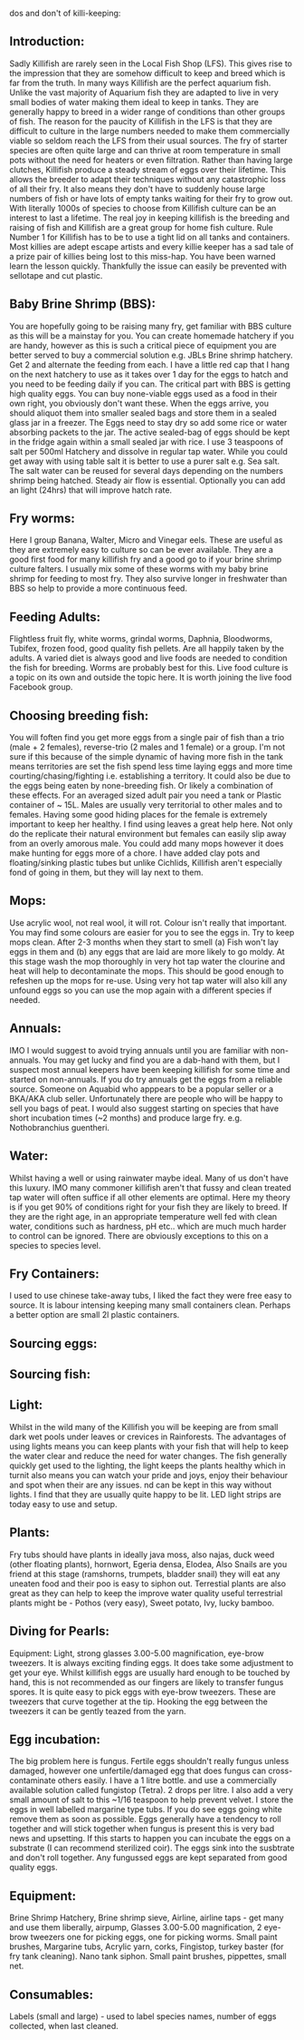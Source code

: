 dos and don't of killi-keeping:

## Introduction:

Sadly Killifish are rarely seen in the Local Fish Shop (LFS). This gives rise to the impression that they are somehow difficult to keep and breed which is far from the truth. In many ways Killifish are the perfect aquarium fish.
Unlike the vast majority of Aquarium fish they are adapted to live in very small bodies of water making them ideal to keep in tanks. They are generally happy to breed in a wider range of conditions than other groups of fish.
The reason for the paucity of Killifish in the LFS is that they are difficult to culture in the large numbers needed to make them commercially viable so seldom reach the LFS from their usual sources.
The fry of starter species are often quite large and can thrive at room temperature in small pots without the need for heaters or even filtration.
Rather than having large clutches, Killifish produce a steady stream of eggs over their lifetime. This allows the breeder to adapt their techniques without any catastrophic loss of all their fry. It also means they don't have to suddenly house large numbers of fish or have lots of empty tanks waiting for their fry to grow out.
With literally 1000s of species to choose from Killifish culture can be an interest to last a lifetime. The real joy in keeping killifish is the breeding and raising of fish and Killifish are a great group for home fish culture.
Rule Number 1 for Killifish has to be to use a tight lid on all tanks and containers. Most killies are adept escape artists and every killie keeper has a sad tale of a prize pair of killies being lost to this miss-hap.
You have been warned learn the lesson quickly. Thankfully the issue can easily be prevented with sellotape and cut plastic.

## Baby Brine Shrimp (BBS):

You are hopefully going to be raising many fry, get familiar with BBS culture as this will be a mainstay for you.
You can create homemade hatchery if you are handy, however as this is such a critical piece of equipment you are better served to buy a commercial solution e.g. JBLs Brine shrimp hatchery.
Get 2 and alternate the feeding from each. I have a little red cap that I hang on the next hatchery to use as it takes over 1 day for the eggs to hatch and you need to be feeding daily if you can.
The critical part with BBS is getting high quality eggs. You can buy none-viable eggs used as a food in their own right, you obviously don't want these.
When the eggs arrive, you should aliquot them into smaller sealed bags and store them in a sealed glass jar in a freezer. The Eggs need to stay dry so add some rice or water absorbing packets to the jar.
The active sealed-bag of eggs should be kept in the fridge again within a small sealed jar with rice.
I use 3 teaspoons of salt per 500ml Hatchery and dissolve in regular tap water. While you could get away with using table salt it is better to use a purer salt e.g. Sea salt. The salt water can be reused for several days depending on the numbers shrimp being hatched. Steady air flow is essential. Optionally you can add an light (24hrs) that will improve hatch rate.

## Fry worms:

Here I group Banana, Walter, Micro and Vinegar eels. These are useful as they are extremely easy to culture so can be ever available.
They are a good first food for many killifish fry and a good go to if your brine shrimp culture falters.
I usually mix some of these worms with my baby brine shrimp for feeding to most fry. They also survive longer in freshwater than BBS so help to provide a more continuous feed.

## Feeding Adults:

Flightless fruit fly, white worms, grindal worms, Daphnia, Bloodworms, Tubifex, frozen food, good quality fish pellets. Are all happily taken by the adults.
A varied diet is always good and live foods are needed to condition the fish for breeding. Worms are probably best for this.
Live food culture is a topic on its own and outside the topic here. It is worth joining the live food Facebook group.

## Choosing breeding fish:

You will foften find you get more eggs from a single pair of fish than a trio (male + 2 females), reverse-trio (2 males and 1 female) or a group.
I'm not sure if this because of the simple dynamic of having more fish in the tank means territories are set the fish spend less time laying eggs and more time courting/chasing/fighting i.e. establishing a territory. It could also be due to the eggs being eaten by none-breeding fish. Or likely a combination of these effects.
For an averaged sized adult pair you need a tank or Plastic container of ~ 15L. Males are usually very territorial to other males and to females. Having some good hiding places for the female is extremely important to keep her healthy. I find using leaves a great help here. Not only do the replicate their natural environment but females can easily slip away from an overly amorous male. You could add many mops however it does make hunting for eggs more of a chore. I have added clay pots and floating/sinking plastic tubes but unlike Cichlids, Killifish aren't especially fond of going in them, but they will lay next to them.

## Mops:

Use acrylic wool, not real wool, it will rot. Colour isn't really that important. You may find some colours are easier for you to see the eggs in.
Try to keep mops clean. After 2-3 months when they start to smell (a) Fish won't lay eggs in them and (b) any eggs that are laid are more likely to go moldy.
At this stage wash the mop thoroughly in very hot tap water the clourine and heat will help to decontaminate the mops. This should be good enough to refeshen up the mops for re-use.
Using very hot tap water will also kill any unfound eggs so you can use the mop again with a different species if needed.

## Annuals:

IMO I would suggest to avoid trying annuals until you are familiar with non-annuals. You may get lucky and find you are a dab-hand with them, but I suspect most annual keepers have been keeping killifish for some time and started on non-annuals.
If you do try annuals get the eggs from a reliable source. Someone on Aquabid who apppears to be a popular seller or a BKA/AKA club seller. Unfortunately there are people who will be happy to sell you bags of peat.
I would also suggest starting on species that have short incubation times (~2 months) and produce large fry. e.g. Nothobranchius guentheri.

## Water:

Whilst having a well or using rainwater maybe ideal. Many of us don't have this luxury. IMO many commoner killifish aren't that fussy and clean treated tap water will often suffice if all other elements are optimal.
Here my theory is if you get 90% of conditions right for your fish they are likely to breed.
If they are the right age, in an appropriate temperature well fed with clean water, conditions such as hardness, pH etc.. which are much much harder to control can be ignored.
There are obviously exceptions to this on a species to species level.

## Fry Containers:

I used to use chinese take-away tubs, I liked the fact they were free easy to source. It is labour intensing keeping many small containers clean.
Perhaps a better option are small 2l plastic containers.

## Sourcing eggs:

## Sourcing fish:

## Light:

Whilst in the wild many of the Killifish you will be keeping are from small dark wet pools under leaves or crevices in Rainforests.
The advantages of using lights means you can keep plants with your fish that will help to keep the water clear and reduce the need for water changes.
The fish generally quickly get used to the lighting, the light keeps the plants healthy which in turnit also means you can watch your pride and joys, enjoy their behaviour and spot when their are any issues.
nd can be kept in this way without lights. I find that they are usually quite happy to be lit.
LED light strips are today easy to use and setup.

## Plants:

Fry tubs should have plants in ideally java moss, also najas, duck weed (other floating plants), hornwort, Egeria densa, Elodea,
Also Snails are you friend at this stage (ramshorns, trumpets, bladder snail) they will eat any uneaten food and their poo is easy to siphon out.
Terrestial plants are also great as they can help to keep the improve water quality useful terrestrial plants might be - Pothos (very easy), Sweet potato, Ivy, lucky bamboo.

## Diving for Pearls:

Equipment: Light, strong glasses 3.00-5.00 magnification, eye-brow tweezers. It is always exciting finding eggs. It does take some adjustment to get your eye. Whilst killifish eggs are usually hard enough to be touched by hand, this is not recommended as our fingers are likely to transfer fungus spores.
It is quite easy to pick eggs with eye-brow tweezers. These are tweezers that curve together at the tip. Hooking the egg between the tweezers it can be gently teazed from the yarn.

## Egg incubation:

The big problem here is fungus. Fertile eggs shouldn't really fungus unless damaged, however one unfertile/damaged egg that does fungus can cross-contaminate others easily.
I have a 1 litre bottle. and use a commercially available solution called fungistop (Tetra). 2 drops per litre. I also add a very small amount of salt to this ~1/16 teaspoon to help prevent velvet.
I store the eggs in well labelled margarine type tubs. If you do see eggs going white remove them as soon as possible.
Eggs generally have a tendency to roll together and will stick together when fungus is present this is very bad news and upsetting. If this starts to happen you can incubate the eggs on a substrate (I can recommend sterilized coir). The eggs sink into the susbtrate and don't roll together. Any fungussed eggs are kept separated from good quality eggs.

## Equipment:

Brine Shrimp Hatchery, Brine shrimp sieve, Airline, airline taps - get many and use them liberally, airpump, Glasses 3.00-5.00 magnification, 2 eye-brow tweezers one for picking eggs, one for picking worms. Small paint brushes,
Margarine tubs, Acrylic yarn, corks, Fingistop, turkey baster (for fry tank cleaning). Nano tank siphon. Small paint brushes, pippettes, small net.

## Consumables:

Labels (small and large) - used to label species names, number of eggs collected, when last cleaned.
